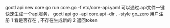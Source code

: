 goctl api new core
go run core.go -f etc/core-api.yaml
可以通过.api文件一键快速生成一个api服务，
goctl api go -api core.api -dir . -style go_zero
用户注册
1 看是否存在 , 不存在生成新的
2 返回token